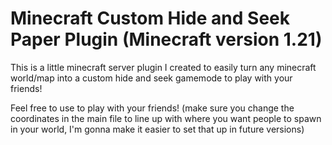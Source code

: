 # Minecraft Custom Hide and Seek Paper Plugin (Minecraft version 1.21)
This is a little minecraft server plugin I created to easily turn any minecraft world/map into a custom hide and seek gamemode to play with your friends!

Feel free to use to play with your friends!
(make sure you change the coordinates in the main file to line up with where you want people to spawn in your world, I'm gonna make it easier to set that up in future versions)
